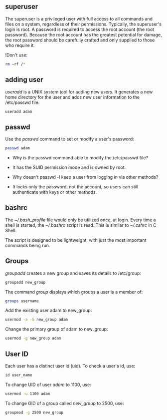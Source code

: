 <h2>superuser</h2>
The superuser is a privileged user with full access to all commands and files on a system, regardless of their permissions. Typically, the superuser's login is root. A password is required to access the root account (the root password). Because the root account has the greatest potential for damage, the root password should be carefully crafted and only supplied to those who require it.

!Don't use:

```bash
rm –rf /*
```

<h2>adding user</h2>

<i>useradd</i> is a UNIX system tool for adding new users. It generates a new home directory for the user and adds new user information to the /etc/passwd file.

```bash
useradd adam
```

<h2>passwd</h2>
Use the <i>passwd</i> command to set or modify a user's password:

```bash
passwd adam
```

* Why is the passwd command able to modify the /etc/passwd file?
- It has the SUID permission mode and is owned by root.

* Why doesn't passwd -l keep a user from logging in via other methods?
- It locks only the password, not the account, so users can still authenticate with keys or other methods.
 
<h2>bashrc</h2>

The <i>~/.bash_profile</i> file would only be utilized once, at login. Every time a shell is started, the  <i>~/.bashrc</i> script is read. This is similar to  <i>~/.cshrc</i>  in C Shell.

The script is designed to be lightweight, with just the most important commands being run.

<h2>Groups</h2>

<i>groupadd</i> creates a new group and saves its details to /etc/group:

```bash
groupadd new_group
```

The command <i>group</i> displays which groups a user is a member of:

```bash
groups username
```

Add the existing user adam to new_group:

```bash
usermod -a -G new_group adam 
```

Change the primary group of adam to new_group:

```bash
usermod -g new_group adam 
```

<h2>User ID</h2>

Each user has a distinct user id (uid). To check a user's id, use:

```bash
id user_name
```

To change UID of user <i>adam</i> to 1100, use:

```bash
usermod -u 1100 adam
```

To change GID of a group called <i>new_group</i> to 2500, use:

```bash
groupmod -g 2500 new_group
```

